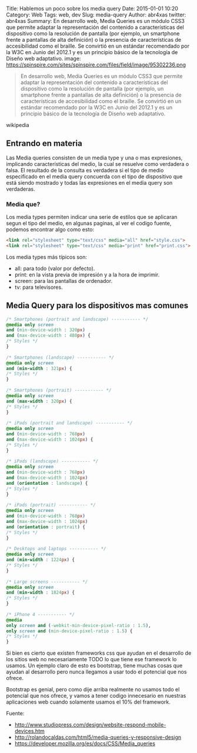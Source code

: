 Title: Hablemos un poco sobre los media query
Date: 2015-01-01 10:20
Category: Web
Tags: web, dev
Slug: media-query
Author: abr4xas
twitter: abr4xas
Summary: En desarrollo web, Media Queries es un módulo CSS3 que permite adaptar la representación del contenido a características del dispositivo como la resolución de pantalla (por ejemplo, un smartphone frente a pantallas de alta definición) o la presencia de características de accesibilidad como el braille. Se convirtió en un estándar recomendado por la W3C en Junio del 2012.1 y es un principio básico de la tecnología de Diseño web adaptativo.
image: https://spinspire.com/sites/spinspire.com/files/field/image/95302236.png


> En desarrollo web, Media Queries es un módulo CSS3 que permite adaptar la representación del contenido a características del dispositivo como la resolución de pantalla (por ejemplo, un smartphone frente a pantallas de alta definición) o la presencia de características de accesibilidad como el braille. Se convirtió en un estándar recomendado por la W3C en Junio del 2012.1 y es un principio básico de la tecnología de Diseño web adaptativo.

wikipedia

## Entrando en materia

Las Media queries consisten de un media type y una o mas expresiones, implicando características del medio, la cual se resuelve como verdadera o falsa. El resultado de la consulta es verdadera si el tipo de medio especificado en el media query concuerda con el tipo de dispositivo que está siendo mostrado y todas las expresiones en el media query son verdaderas.

### Media que?

Los media types permiten indicar una serie de estilos que se aplicaran segun el tipo del medio, en algunas paginas, al ver el codigo fuente,
podemos encontrar algo como esto:

```html
<link rel="stylesheet" type="text/css" media="all" href="style.css">
<link rel="stylesheet" type="text/css" media="print" href="print.css">
```
Los media types más típicos son:

* all: para todo (valor por defecto).
* print: en la vista previa de impresión y a la hora de imprimir.
* screen: para las pantallas de ordenador.
* tv: para televisores.

## Media Query para los dispositivos mas comunes

```css
/* Smartphones (portrait and landscape) ----------- */
@media only screen
and (min-device-width : 320px)
and (max-device-width : 480px) {
/* Styles */
}
 
/* Smartphones (landscape) ----------- */
@media only screen
and (min-width : 321px) {
/* Styles */
}
 
/* Smartphones (portrait) ----------- */
@media only screen
and (max-width : 320px) {
/* Styles */
}
 
/* iPads (portrait and landscape) ----------- */
@media only screen
and (min-device-width : 768px)
and (max-device-width : 1024px) {
/* Styles */
}
 
/* iPads (landscape) ----------- */
@media only screen
and (min-device-width : 768px)
and (max-device-width : 1024px)
and (orientation : landscape) {
/* Styles */
}
 
/* iPads (portrait) ----------- */
@media only screen
and (min-device-width : 768px)
and (max-device-width : 1024px)
and (orientation : portrait) {
/* Styles */
}
 
/* Desktops and laptops ----------- */
@media only screen
and (min-width : 1224px) {
/* Styles */
}
 
/* Large screens ----------- */
@media only screen
and (min-width : 1824px) {
/* Styles */
}
 
/* iPhone 4 ----------- */
@media
only screen and (-webkit-min-device-pixel-ratio : 1.5),
only screen and (min-device-pixel-ratio : 1.5) {
/* Styles */
}
```

Si bien es cierto que existen frameworks css que ayudan en el desarrollo de los sitios web no necesariamente TODO
lo que tiene ese framework lo usamos. Un ejemplo claro de esto es bootstrap, tiene muchas cosas que ayudan al desarrollo
pero nunca llegamos a usar todo el potencial que nos ofrece.

Bootstrap es genial, pero como dije arriba realmente no usamos todo el potencial que nos ofrece, y vamos a tener 
codigo innecesario en nuestras aplicaciones web cuando solamente usamos el 10% del framework.

Fuente:

* http://www.studiopress.com/design/website-respond-mobile-devices.htm
* http://rolandocaldas.com/html5/media-queries-y-responsive-design
* https://developer.mozilla.org/es/docs/CSS/Media_queries
